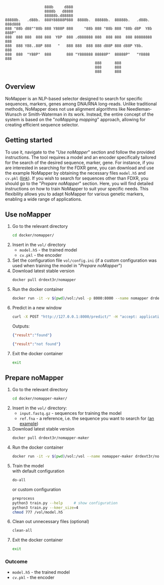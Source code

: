 ```
                  888b     d888                                             
                  8888b   d8888                                             
                  88888b.d88888                                             
88888b.   .d88b.  888Y88888P888  8888b.  88888b.  88888b.   .d88b.  888d888 
888 "88b d88""88b 888 Y888P 888     "88b 888 "88b 888 "88b d8P  Y8b 888P"   
888  888 888  888 888  Y8P  888 .d888888 888  888 888  888 88888888 888     
888  888 Y88..88P 888   "   888 888  888 888 d88P 888 d88P Y8b.     888     
888  888  "Y88P"  888       888 "Y888888 88888P"  88888P"   "Y8888  888     
                                         888      888                       
                                         888      888                       
                                         888      888                       
```

## Overview
NoMapper is an NLP-based selector designed to search for specific sequences, markers, genes among DNA/RNA long-reads. Unlike traditional methods, NoMapper does not use alignment algorithms like Needleman-Wunsch or Smith-Waterman in its work. Instead, the entire concept of the system is based on the "*noMapping mapping*" approach, allowing for creating efficient sequence selector.

## Getting started
To use it, navigate to the "*Use noMapper*" section and follow the provided instructions. The tool requires a model and an encoder specifically tailored for the search of the desired sequence, marker, gene. For instance, if you are interested in searching for the FDXR gene, you can download and use the example NoMapper by obtaining the necessary files `model.h5` and `cv.pkl` ([link](https://github.com/ZAEDPolSl/noMapper/releases/download/v0.1.0/FDXR.zip)). If you wish to search for sequences other than FDXR, you should go to the "*Prepare noMapper*" section. Here, you will find detailed instructions on how to train NoMapper to suit your specific needs. This flexibility allows you to adapt NoMapper for various genetic markers, enabling a wide range of applications.

## Use noMapper
1. Go to the relevant directory
    ```bash
    cd docker/nomapper/
    ```
2. Insert in the `vol/` directory
    - `model.h5` - the trained model
    - `cv.pkl` - the encoder
3. Set the configuration file `vol/config.ini` (if a custom configuration was used when training the model in "*Prepare noMapper*")
4. Download latest stable version
    ```bash
    docker pull drdext3r/nomapper
    ```
5. Run the docker container
    ```bash
    docker run -it -v $(pwd)/vol:/vol -p 8000:8000 --name nomapper drdext3r/nomapper:latest
    ```
6. Predict in a new window
    ```bash
    curl -X POST "http://127.0.0.1:8000/predict/" -H "accept: application/json" -H "Content-Type: application/json" -d '{"seq": "<long-read>"}'
    ```
    Outputs:
    ```json
    {"result":"found"}
    ```
    ```json
    {"result":"not found"}
    ```
7. Exit the docker container
    ```bash
    exit
    ```

## Prepare noMapper
1. Go to the relevant directory
    ```bash
    cd docker/nomapper-maker/
    ```
2. Insert in the `vol/` directory:
    - `input.fastq.gz` - sequences for training the model
    - `ref.fna` - a reference, i.e. the sequence you want to search for ([an example](https://www.ncbi.nlm.nih.gov/nuccore/NC_000017.11?report=fasta&from=74862497&to=74872994&strand=true))
3. Download latest stable version
    ```bash
    docker pull drdext3r/nomapper-maker
    ```
4. Run the docker container
    ```bash
    docker run -it -v $(pwd)/vol:/vol --name nomapper-maker drdext3r/nomapper-maker:latest
    ```
5. Train the model  
    with default configuration
    ```bash
    do-all
    ```
    or custom configuration   
    ```bash
    preprocess
    python3 train.py --help     # show configuration
    python3 train.py --kmer_size=4 
    chmod 777 /vol/model.h5
    ```    
6. Clean out unnecessary files (optional)
    ```bash
    clean-all
    ```
7. Exit the docker container
    ```bash
    exit
    ```
### Outcome
- `model.h5` - the trained model
- `cv.pkl` - the encoder
